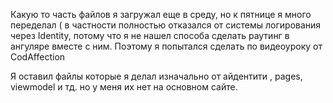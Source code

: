 Какую то часть файлов я загружал еще в среду, но к пятнице я много переделал ( в частности полностью отказался от
системы логирования через Identity, потому что я не нашел способа сделать раутинг в ангуляре вместе с ним. 
Поэтому я попытался сделать по видеоуроку от CodAffection

Я оставил файлы  которые я делал изначально от айдентити , pages, viewmodel и тд. но у меня их нет на основном сайте.


